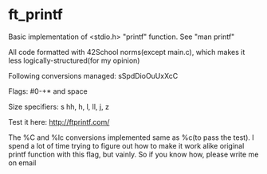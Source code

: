 # ft_printf

Basic implementation of <stdio.h> "printf" function. See "man printf"

All code formatted with 42School norms(except main.c), which makes it less logically-structured(for my opinion)

Following conversions managed: sSpdDioOuUxXcC

Flags:  #0-+* and space

Size specifiers: s hh, h, l, ll, j, z

Test it here: http://ftprintf.com/

The %C and %lc conversions implemented same as %c(to pass the test). I spend a lot of time trying to figure out how to make it work alike original printf function with this flag, but vainly. So if you know how, please write me on email